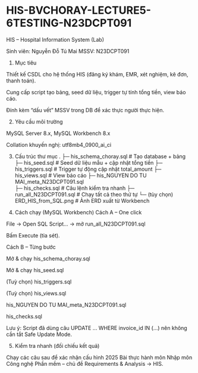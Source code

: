 # HIS-BVCHORAY-LECTURE5-6TESTING-N23DCPT091
HIS – Hospital Information System (Lab)

Sinh viên: Nguyễn Đỗ Tú Mai
MSSV: N23DCPT091

1) Mục tiêu

Thiết kế CSDL cho hệ thống HIS (đăng ký khám, EMR, xét nghiệm, kê đơn, thanh toán).

Cung cấp script tạo bảng, seed dữ liệu, trigger tự tính tổng tiền, view báo cáo.

Đính kèm “dấu vết” MSSV trong DB để xác thực người thực hiện.

2) Yêu cầu môi trường

MySQL Server 8.x, MySQL Workbench 8.x

Collation khuyến nghị: utf8mb4_0900_ai_ci

3) Cấu trúc thư mục
.
├─ his_schema_choray.sql                # Tạo database + bảng
├─ his_seed.sql                         # Seed dữ liệu mẫu + cập nhật tổng tiền
├─ his_triggers.sql                     # Trigger tự động cập nhật total_amount
├─ his_views.sql                        # View báo cáo
├─ his_NGUYEN DO TU MAI_meta_N23DCPT091.sql     
├─ his_checks.sql                       # Câu lệnh kiểm tra nhanh
├─ run_all_N23DCPT091.sql               # Chạy tất cả theo thứ tự
└─ (tùy chọn) ERD_HIS_from_SQL.png      # Ảnh ERD xuất từ Workbench

4) Cách chạy (MySQL Workbench)
Cách A – One click

File → Open SQL Script… → mở run_all_N23DCPT091.sql

Bấm Execute (tia sét).

Cách B – Từng bước

Mở & chạy his_schema_choray.sql

Mở & chạy his_seed.sql

(Tuỳ chọn) his_triggers.sql

(Tuỳ chọn) his_views.sql

his_NGUYEN DO TU MAI_meta_N23DCPT091.sql

his_checks.sql

Lưu ý: Script đã dùng câu UPDATE ... WHERE invoice_id IN (...) nên không cần tắt Safe Update Mode.

5) Kiểm tra nhanh (đối chiếu kết quả)

Chạy các câu sau để xác nhận cấu hình 2025
Bài thực hành môn Nhập môn Công nghệ Phần mềm – chủ đề Requirements & Analysis → HIS.
